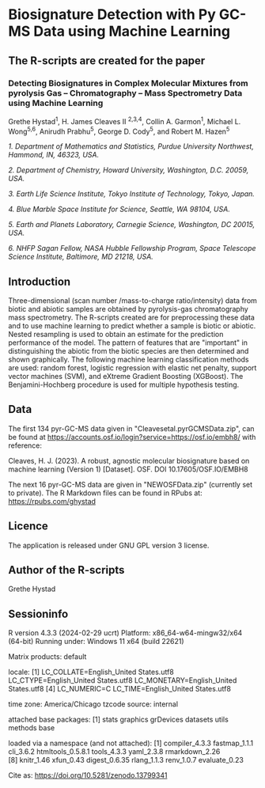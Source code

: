 # Biosignature Detection with Py GC-MS Data using Machine Learning

## The R-scripts are created for the paper

### Detecting Biosignatures in Complex Molecular Mixtures from pyrolysis Gas – Chromatography – Mass Spectrometry Data using Machine Learning

Grethe Hystad<sup>1</sup>, H. James Cleaves II <sup>2,3,4</sup>, Collin A. Garmon<sup>1</sup>, Michael L. Wong<sup>5,6</sup>, Anirudh Prabhu<sup>5</sup>, George D. Cody<sup>5</sup>, and Robert M. Hazen<sup>5</sup>

 *1. Department of Mathematics and Statistics, Purdue University Northwest, Hammond, IN, 46323, USA.*
 
 *2. Department of Chemistry, Howard University, Washington, D.C. 20059, USA.*
 
 *3. Earth Life Science Institute, Tokyo Institute of Technology, Tokyo, Japan.*
 
 *4. Blue Marble Space Institute for Science, Seattle, WA 98104, USA.*
 
 *5. Earth and Planets Laboratory, Carnegie Science, Washington, DC 20015, USA.*
 
 *6. NHFP Sagan Fellow, NASA Hubble Fellowship Program, Space Telescope Science Institute, Baltimore, MD 21218, USA.*

## Introduction
Three-dimensional (scan number /mass-to-charge ratio/intensity) data from biotic and abiotic samples are obtained by pyrolysis-gas chromatography mass spectrometry. The R-scripts created are for preprocessing these data and to use machine learning to predict whether a sample is biotic or abiotic. Nested resampling is used to obtain an estimate for the prediction performance of the model. The pattern of features that are "important" in distinguishing the abiotic from the biotic species are then determined and shown graphically.
The following machine learning classification methods are used: random forest, logistic regression with elastic net penalty, support vector machines (SVM), and eXtreme Gradient Boosting (XGBoost). The Benjamini-Hochberg procedure is used for multiple hypothesis testing. 

## Data
The first 134 pyr-GC-MS data given in "Cleavesetal.pyrGCMSData.zip", can be found at https://accounts.osf.io/login?service=https://osf.io/embh8/ with reference:

Cleaves, H. J. (2023). A robust, agnostic molecular biosignature based on machine learning (Version 1) [Dataset]. OSF. DOI 10.17605/OSF.IO/EMBH8

The next 16 pyr-GC-MS data are given in "NEWOSFData.zip" (currently set to private).
The R Markdown files can be found in RPubs at: https://rpubs.com/ghystad

## Licence
The application is released under GNU GPL version 3 license.

## Author of the R-scripts
Grethe Hystad

## Sessioninfo

R version 4.3.3 (2024-02-29 ucrt)
Platform: x86_64-w64-mingw32/x64 (64-bit)
Running under: Windows 11 x64 (build 22621)

Matrix products: default


locale:
[1] LC_COLLATE=English_United States.utf8  LC_CTYPE=English_United States.utf8    LC_MONETARY=English_United States.utf8
[4] LC_NUMERIC=C                           LC_TIME=English_United States.utf8    

time zone: America/Chicago
tzcode source: internal

attached base packages:
[1] stats     graphics  grDevices datasets  utils     methods   base     

loaded via a namespace (and not attached):
 [1] compiler_4.3.3    fastmap_1.1.1     cli_3.6.2         htmltools_0.5.8.1 tools_4.3.3       yaml_2.3.8        rmarkdown_2.26   
 [8] knitr_1.46        xfun_0.43         digest_0.6.35     rlang_1.1.3       renv_1.0.7        evaluate_0.23    

 Cite as: https://doi.org/10.5281/zenodo.13799341
 

 
